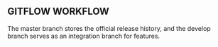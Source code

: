 ## GITFLOW WORKFLOW
The master branch stores the official release history, and the develop branch serves as an integration branch for features.